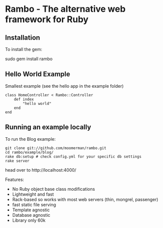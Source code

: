Rambo - The alternative web framework for Ruby
==============================================

Installation
------------

To install the gem:

sudo gem install rambo

Hello World Example
-------------------

Smallest example (see the hello app in the example folder)

    class HomeController < Rambo::Controller
        def index
            "hello world"
        end
    end

Running an example locally
--------------------------

To run the Blog example:

    git clone git://github.com/moomerman/rambo.git
    cd rambo/example/blog/
    rake db:setup # check config.yml for your specific db settings
    rake server

head over to http://localhost:4000/

Features:

* No Ruby object base class modifications
* Lightweight and fast
* Rack-based so works with most web servers (thin, mongrel, passenger)
* fast static file serving
* Template agnostic
* Database agnostic
* Library only 60k
